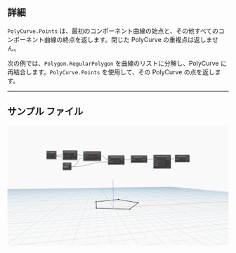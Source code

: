 ## 詳細
`PolyCurve.Points` は、最初のコンポーネント曲線の始点と、その他すべてのコンポーネント曲線の終点を返します。閉じた PolyCurve の重複点は返しません。

次の例では、`Polygon.RegularPolygon` を曲線のリストに分解し、PolyCurve に再結合します。`PolyCurve.Points` を使用して、その PolyCurve の点を返します。
___
## サンプル ファイル

![PolyCurve.Points](./Autodesk.DesignScript.Geometry.PolyCurve.Points_img.jpg)
